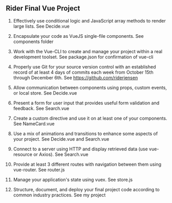 ## Rider Final Vue Project


1. Effectively use conditional logic and JavaScript array methods to render large lists.
See Decide.vue

2. Encapsulate your code as VueJS single-file components.
See components folder

3. Work with the Vue-CLI to create and manage your project within a real development toolset.
See package.json for confirmation of vue-cli

4. Properly use Git for your source version control with an established record of at least 4 days of commits each week from October 15th through December 6th.
See https://github.com/riderjensen

5. Allow communication between components using props, custom events, or local store.
See Decide.vue

6. Present a form for user input that provides useful form validation and feedback.
See Search.vue

7. Create a custom directive and use it on at least one of your components.
See NameCard.vue

8. Use a mix of animations and transitions to enhance some aspects of your project.
See Decide.vue and Search.vue

9. Connect to a server using HTTP and display retrieved data (use vue-resource or Axios).
See Search.vue

10. Provide at least 3 different routes with navigation between them using vue-router.
See router.js

11. Manage your application's state using vuex.
See store.js

12. Structure, document, and deploy your final project code according to common industry practices. 
See my project
